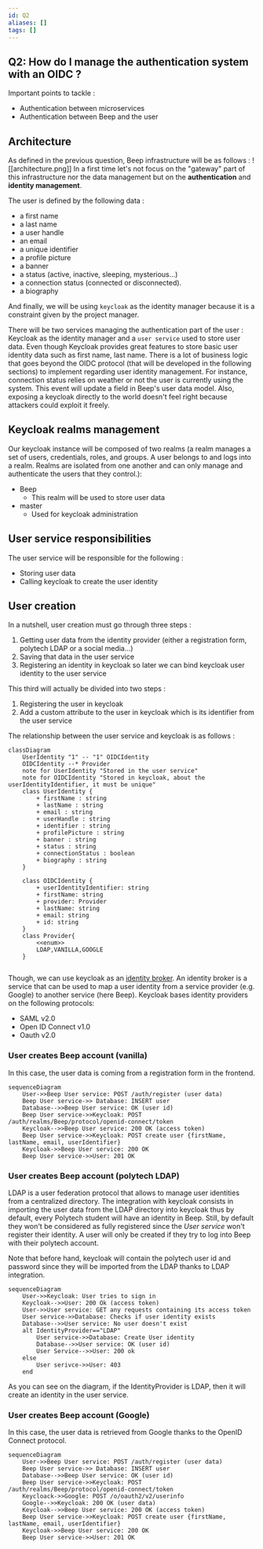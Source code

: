 ```yaml
---
id: Q2
aliases: []
tags: []
---
```


##  Q2: How do I manage the authentication system with an OIDC ?

Important points to tackle : 
- Authentication between microservices
- Authentication between Beep and the user

## Architecture
As defined in the previous question, Beep infrastructure will be as follows : 
![[architecture.png]]
In a first time let's not focus on the "gateway" part of this infrastructure nor the data management but on the **authentication** and **identity management**.

The user is defined by the following data :
- a first name
- a last name
- a user handle
- an email
- a unique identifier
- a profile picture
- a banner
- a status (active, inactive, sleeping, mysterious...)
- a connection status (connected or disconnected).
- a biography

And finally, we will be using `keycloak` as the identity manager because it is a constraint given by the project manager.

There will be two services managing the authentication part of the user : Keycloak as the identity manager and a `user service` used to store user data. Even though Keycloak provides great features to store basic user identity data such as first name, last name. There is a lot of business logic that goes beyond the OIDC protocol (that will be developed in the following sections) to implement regarding user identity management. For instance, connection status relies on weather or not the user is currently using the system. This event will update a field in Beep's user data model. Also, exposing a keycloak directly to the world doesn't feel right because attackers could exploit it freely.

## Keycloak realms management
Our keycloak instance will be composed of two realms (a realm manages a set of users, credentials, roles, and groups. A user belongs to and logs into a realm. Realms are isolated from one another and can only manage and authenticate the users that they control.):
- Beep
    - This realm will be used to store user data
- master
    - Used for keycloak administration

## User service responsibilities
The user service will be responsible for the following :
- Storing user data
- Calling keycloak to create the user identity

## User creation
In a nutshell, user creation must go through three steps : 
1. Getting user data from the identity provider (either a registration form, polytech LDAP or a social media...)
2. Saving that data in the user service
3. Registering an identity in keycloak so later we can bind keycloak user identity to the user service

This third will actually be divided into two steps : 
1. Registering the user in keycloak
2. Add a custom attribute to the user in keycloak which is its identifier from the user service

The relationship between the user service and keycloak is as follows :

```mermaid
classDiagram
    UserIdentity "1" -- "1" OIDCIdentity
	OIDCIdentity --* Provider
    note for UserIdentity "Stored in the user service"
    note for OIDCIdentity "Stored in keycloak, about the userIdentityIdentifier, it must be unique"
    class UserIdentity {
        + firstName : string
        + lastName : string
        + email : string
        + userHandle : string
        + identifier : string
        + profilePicture : string
        + banner : string
        + status : string
        + connectionStatus : boolean
        + biography : string
    }

    class OIDCIdentity {
        + userIdentityIdentifier: string
        + firstName: string
		+ provider: Provider
        + lastName: string
        + email: string
        + id: string
    }
	class Provider{
		<<enum>>
		LDAP,VANILLA,GOOGLE
	}
	
```

Though, we can use keycloak as an [identity broker](https://www.keycloak.org/docs/latest/server_admin/index.html). An identity broker is a service that can be used to map a user identity from a service provider (e.g. Google) to another service (here Beep).
Keycloak bases identity providers on the following protocols:
- SAML v2.0
- Open ID Connect v1.0
- Oauth v2.0

### User creates Beep account (vanilla)

In this case, the user data is coming from a registration form in the frontend.

```mermaid
sequenceDiagram
    User->>Beep User service: POST /auth/register (user data)
    Beep User service->> Database: INSERT user
    Database-->>Beep User service: OK (user id)
    Beep User service->>Keycloak: POST /auth/realms/Beep/protocol/openid-connect/token
    Keycloak-->>Beep User service: 200 OK (access token)
    Beep User service->>Keycloak: POST create user {firstName, lastName, email, userIdentifier}
    Keycloak->>Beep User service: 200 OK
    Beep User service->>User: 201 OK
```

### User creates Beep account (polytech LDAP)

LDAP is a user federation protocol that allows to manage user identities from a centralized directory. The integration with keycloak consists in importing the user data from the LDAP directory into keycloak thus by default, every Polytech student will have an identity in Beep. Still, by default they won't be considered as fully registered since the _User service_ won't register their identity.
A user will only be created if they try to log into Beep with their polytech account.

Note that before hand, keycloak will contain the polytech user id and password since they will be imported from the LDAP thanks to LDAP integration.
```mermaid
sequenceDiagram
	User->>Keycloak: User tries to sign in
	Keycloak-->>User: 200 Ok (access token)
	User->>User service: GET any requests containing its access token
	User service->>Database: Checks if user identity exists
	Database-->>User service: No user doesn't exist
	alt IdentityProvider=="LDAP"
		User service->>Database: Create User identity
		Database-->>User service: OK (user id)
		User Service-->>User: 200 ok
	else
		User serivce->>User: 403
	end
```

As you can see on the diagram, if the IdentityProvider is LDAP, then it will create an identity in the user service.

### User creates Beep account (Google)

In this case, the user data is retrieved from Google thanks to the OpenID Connect protocol.

```mermaid
sequenceDiagram
    User->>Beep User service: POST /auth/register (user data)
    Beep User service->> Database: INSERT user
    Database-->>Beep User service: OK (user id)
    Beep User service->>Keycloak: POST /auth/realms/Beep/protocol/openid-connect/token
    Keycloack->>Google: POST /o/oauth2/v2/userinfo
    Google-->>Keycloak: 200 OK (user data)
    Keycloak-->>Beep User service: 200 OK (access token)
    Beep User service->>Keycloak: POST create user {firstName, lastName, email, userIdentifier}
    Keycloak->>Beep User service: 200 OK
    Beep User service->>User: 201 OK
```

